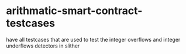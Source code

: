 # arithmatic-smart-contract-testcases
have all testcases that are used to test the integer overflows and integer underflows detectors in slither
